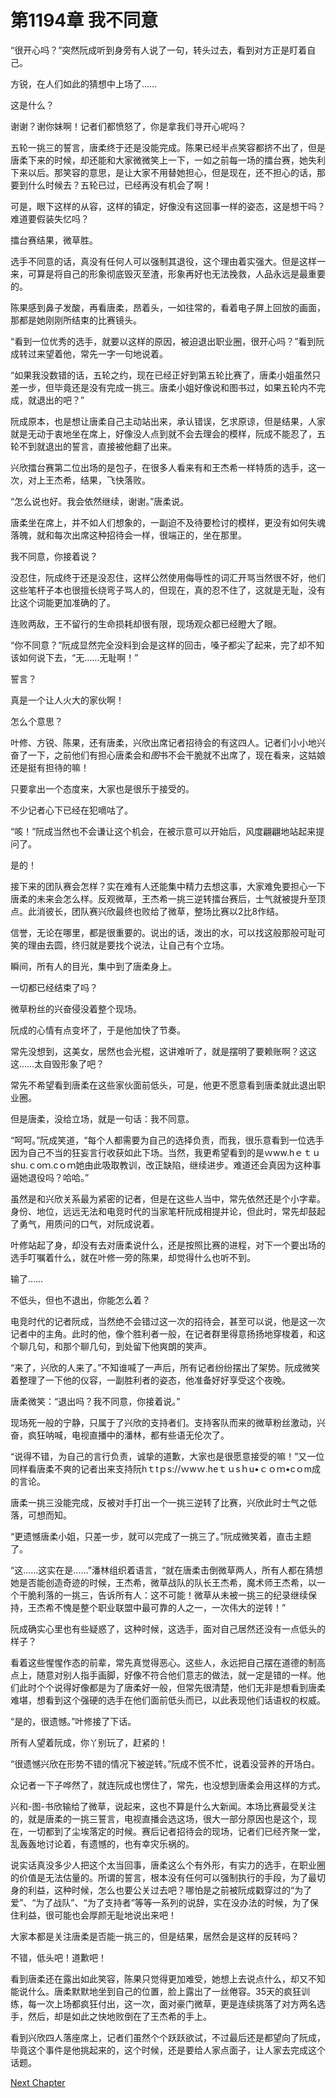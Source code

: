 # 第1194章 我不同意

“很开心吗？”突然阮成听到身旁有人说了一句，转头过去，看到对方正是盯着自己。

方锐，在人们如此的猜想中上场了……

这是什么？

谢谢？谢你妹啊！记者们都愤怒了，你是拿我们寻开心呢吗？

五轮一挑三的誓言，唐柔终于还是没能完成。陈果已经半点笑容都挤不出了，但是唐柔下来的时候，却还能和大家微微笑上一下，一如之前每一场的擂台赛，她失利下来以后。那笑容的意思，是让大家不用替她担心，但是现在，还不担心的话，那要到什么时候去？五轮已过，已经再没有机会了啊！

可是，眼下这样的从容，这样的镇定，好像没有这回事一样的姿态，这是想干吗？难道要假装失忆吗？

擂台赛结果，微草胜。

选手不同意的话，真没有任何人可以强制其退役，这个理由着实强大。但是这样一来，可算是将自己的形象彻底毁灭至渣，形象再好也无法挽救，人品永远是最重要的。

陈果感到鼻子发酸，再看唐柔，昂着头，一如往常的，看着电子屏上回放的画面，那都是她刚刚所结束的比赛镜头。

“看到一位优秀的选手，就要以这样的原因，被迫退出职业圈，很开心吗？”看到阮成转过来望着他，常先一字一句地说着。

“如果我没数错的话，五轮之约，现在已经正好到第五轮比赛了，唐柔小姐虽然只差一步，但毕竟还是没有完成一挑三。唐柔小姐好像说和图书过，如果五轮内不完成，就退出的吧？”

阮成原本，也是想让唐柔自己主动站出来，承认错误，乞求原谅，但是结果，人家就是无动于衷地坐在席上，好像没人点到就不会去理会的模样，阮成不能忍了，五轮不到就退出的誓言，直接被他翻了出来。

兴欣擂台赛第二位出场的是包子，在很多人看来有和王杰希一样特质的选手，这一次，对上王杰希，结果，飞快落败。

“怎么说也好。我会依然继续，谢谢。”唐柔说。

唐柔坐在席上，并不如人们想象的，一副迫不及待要检讨的模样，更没有如何失魂落魄，就和每次出席这种招待会一样，很端正的，坐在那里。

我不同意，你接着说？

没忍住，阮成终于还是没忍住，这样公然使用侮辱性的词汇开骂当然很不好，他们这些笔杆子本也很擅长绕弯子骂人的，但现在，真的忍不住了，这就是无耻，没有比这个词能更加准确的了。

连败两敌，王不留行的生命损耗却很有限，现场观众都已经瞪大了眼。

“你不同意？”阮成显然完全没料到会是这样的回击，嗓子都尖了起来，完了却不知该如何说下去，“无……无耻啊！”

誓言？

真是一个让人火大的家伙啊！

怎么个意思？

叶修、方锐、陈果，还有唐柔，兴欣出席记者招待会的有这四人。记者们小小地兴奋了一下，之前他们有担心唐柔会和*图*书不会干脆就不出席了，现在看来，这姑娘还是挺有担待的嘛！

只要拿出一个态度来，大家也是很乐于接受的。

不少记者心下已经在犯嘀咕了。

“咳！”阮成当然也不会谦让这个机会，在被示意可以开始后，风度翩翩地站起来提问了。

是的！

接下来的团队赛会怎样？实在难有人还能集中精力去想这事，大家难免要担心一下唐柔的未来会怎么样。反观微草，王杰希一挑三逆转擂台赛后，士气就被提升至顶点。此消彼长，团队赛兴欣最终也败给了微草，整场比赛以2比8作结。

信誉，无论在哪里，都是很重要的。说出的话，泼出的水，可以找这般那般可耻可笑的理由去圆，终归就是要找个说法，让自己有个立场。

瞬间，所有人的目光，集中到了唐柔身上。

一切都已经结束了吗？

微草粉丝的兴奋侵没着整个现场。

阮成的心情有点变坏了，于是他加快了节奏。

常先没想到，这美女，居然也会光棍，这讲难听了，就是摆明了要赖账啊？这这这……太自毁形象了吧？

常先不希望看到唐柔在这些家伙面前低头，可是，他更不愿意看到唐柔就此退出职业圈。

但是唐柔，没给立场，就是一句话：我不同意。

“呵呵。”阮成笑道，“每个人都需要为自己的选择负责，而我，很乐意看到一位选手因为自己不当的狂妄言行收获如此下场。当然，我更希望看到的是ｗww.hｅｔｕshu.ｃoｍ.cｏｍ她由此吸取教训，改正缺陷，继续进步。难道还会真因为这种事逼她退役吗？哈哈。”

虽然是和兴欣关系最为紧密的记者，但是在这些人当中，常先依然还是个小字辈。身份、地位，远远无法和电竞时代的当家笔杆阮成相提并论，但此时，常先却鼓起了勇气，用质问的口气，对阮成说着。

叶修站起了身，却没有去对唐柔说什么，还是按照比赛的进程，对下一个要出场的选手叮嘱着什么，就在叶修一旁的陈果，却觉得什么也听不到。

输了……

不低头，但也不退出，你能怎么着？

电竞时代的记者阮成，当然绝不会错过这一次的招待会，甚至可以说，他是这一次记者中的主角。此时的他，像个胜利者一般，在记者群里得意扬扬地穿梭着，和这个聊几句，和那个聊几句，到处留下他爽朗的笑声。

“来了，兴欣的人来了。”不知谁喊了一声后，所有记者纷纷摆出了架势。阮成微笑着整理了一下他的仪容，一副胜利者的姿态，他准备好好享受这个夜晚。

唐柔微笑：“退出吗？我不同意，你接着说。”

现场死一般的宁静，只属于了兴欣的支持者们。支持客队而来的微草粉丝激动，兴奋，疯狂呐喊，电视直播中的潘林，都有些语无伦次了。

“说得不错，为自己的言行负责，诚挚的道歉，大家也是很愿意接受的嘛！”又一位同样看唐柔不爽的记者出来支持阮hｔtｐs://ｗwｗ.heｔｕsｈu•ｃｏｍ•cｏm成的言论。

唐柔一挑三没能完成，反被对手打出一个一挑三逆转了比赛，兴欣此时士气之低落，可想而知。

“更遗憾唐柔小姐，只差一步，就可以完成了一挑三了。”阮成微笑着，直击主题了。

“这……这实在是……”潘林组织着语言，“就在唐柔击倒微草两人，所有人都在猜想她是否能创造奇迹的时候，王杰希，微草战队的队长王杰希，魔术师王杰希，以一个干脆利落的一挑三，告诉所有人：这不可能！微草从未被一挑三的纪录继续保持，王杰希不愧是整个职业联盟中最可靠的人之一，一次伟大的逆转！”

阮成确实心里也有些疑惑了，这种时候，这选手，面对自己居然还没有一点低头的样子？

看着这些惺惺作态的前辈，常先真觉得恶心。这些人，永远把自己摆在道德的制高点上，随意对别人指手画脚，好像不符合他们意志的做法，就一定是错的一样。他们此时个个说得好像都是为了唐柔好一般，但常先很清楚，他们无非是想看到唐柔难堪，想看到这个强硬的选手在他们面前低头而已，以此表现他们话语权的权威。

“是的，很遗憾。”叶修接了下话。

所有人望着阮成，你丫别玩了，赶紧的！

“很遗憾兴欣在形势不错的情况下被逆转。”阮成不慌不忙，说着没营养的开场白。

众记者一下子哗然了，就连阮成也愣住了，常先，也没想到唐柔会用这样的方式。

兴和-图-书欣输给了微草，说起来，这也不算是什么大新闻。本场比赛最受关注的，就是唐柔的一挑三誓言，电视直播会选这场，很大一部分原因也是这个，现在，一切都到了尘埃落定的时候。赛后记者招待会的现场，记者们已经齐聚一堂，乱轰轰地讨论着，有遗憾的，也有幸灾乐祸的。

说实话真没多少人把这个太当回事，唐柔这么个有外形，有实力的选手，在职业圈的价值是无法估量的。所谓的誓言，根本没有任何可以强制执行的手段，为了最切身的利益，这种时候，怎么也要公关过去吧？哪怕是之前被阮成戳穿过的“为了爱”、“为了战队”、“为了支持者”等等一系列的说辞，实在没办法的时候，为了保住利益，很可能也会厚颜无耻地说出来吧！

大家本都是关注唐柔是否能一挑三的，但是结果，居然会是这样的反转吗？

不错，低头吧！道歉吧！

看到唐柔还在露出如此笑容，陈果只觉得更加难受，她想上去说点什么，却又不知能说什么。唐柔默默地坐到自己的位置，脸上露出了一丝倦容。35天的疯狂训练，每一次上场都疯狂付出，这一次，面对豪门微草，更是连续挑落了对方两名选手，然后，却是如此之快地败倒在了王杰希的手上。

看到兴欣四人落座席上，记者们虽然个个跃跃欲试，不过最后还是都望向了阮成，毕竟这个事件是他挑起来的，这个时候，还是要给人家点面子，让人家去完成这个话题。



[Next Chapter](%E7%AC%AC1195%E7%AB%A0%20%E4%B8%80%E4%B8%AA%E6%AF%94%E4%B8%80%E4%B8%AA%E7%96%AF.md)